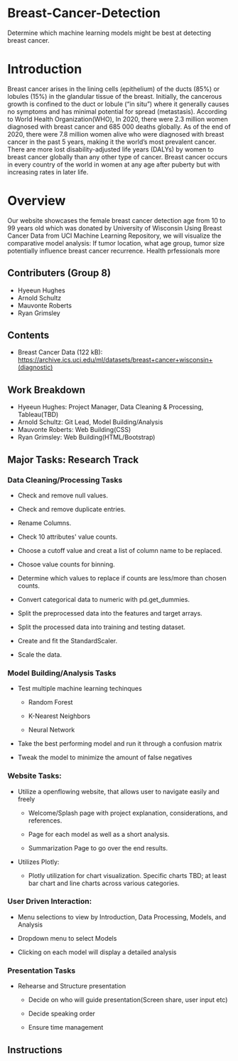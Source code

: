 # Breast-Cancer-Detection
Determine which machine learning models might be best at detecting breast cancer.

# Introduction 
Breast cancer arises in the lining cells (epithelium) of the ducts (85%) or lobules (15%) in the glandular tissue of the breast. Initially, the cancerous growth is confined to the duct or lobule (“in situ”) where it generally causes no symptoms and has minimal potential for spread (metastasis).
According to World Health Organization(WHO), In 2020, there were 2.3 million women diagnosed with breast cancer and 685 000 deaths globally. As of the end of 2020, there were 7.8 million women alive who were diagnosed with breast cancer in the past 5 years, making it the world’s most prevalent cancer. There are more lost disability-adjusted life years (DALYs) by women to breast cancer globally than any other type of cancer.  Breast cancer occurs in every country of the world in women at any age after puberty but with increasing rates in later life. 

# Overview
Our website showcases the female breast cancer detection age from 10 to 99 years old which was donated by University of Wisconsin
 Using Breast Cancer Data from UCI Machine Learning Repository, we will visualize the comparative model analysis:  If tumor location, what age group, tumor size potentially influence breast cancer recurrence.  Health prfessionals more 

## Contributers (Group 8)
* Hyeeun Hughes
* Arnold Schultz
* Mauvonte Roberts
* Ryan Grimsley

## Contents
* Breast Cancer Data (122 kB): https://archive.ics.uci.edu/ml/datasets/breast+cancer+wisconsin+(diagnostic)

## Work Breakdown
* Hyeeun Hughes: Project Manager, Data Cleaning & Processing, Tableau(TBD)
* Arnold Schultz: Git Lead, Model Building/Analysis
* Mauvonte Roberts: Web Building(CSS)
* Ryan Grimsley: Web Building(HTML/Bootstrap)

## Major Tasks: Research Track

### Data Cleaning/Processing Tasks

* Check and remove null values.

* Check and remove duplicate entries.

* Rename Columns.

* Check 10 attributes' value counts.

* Choose a cutoff value and creat a list of column name to be replaced.

* Chosoe value counts for binning.

* Determine which values to replace if counts are less/more than chosen counts.

* Convert categorical data to numeric with pd.get_dummies.

* Split the preprocessed data into the features and target arrays.

* Split the processed data into training and testing dataset.

* Create and fit the StandardScaler.

* Scale the data.

### Model Building/Analysis Tasks

* Test multiple machine learning techinques
    
    * Random Forest

    * K-Nearest Neighbors

    * Neural Network


* Take the best performing model and run it through a confusion matrix

* Tweak the model to minimize the amount of false negatives

### Website Tasks:

 * Utilize a openflowing website, that allows user to navigate easily and freely

    * Welcome/Splash page with project explanation, considerations,  and references.

    * Page for each model as well as a short analysis.

    * Summarization Page to go over the end results.

* Utilizes Plotly:

   * Plotly utilization for chart visualization. Specific charts TBD; at least bar chart and line charts across various categories.   

### User Driven Interaction:

* Menu selections to view by Introduction, Data Processing, Models, and Analysis 

* Dropdown menu to select Models

* Clicking on each model will display a detailed analysis

### Presentation Tasks

* Rehearse and Structure presentation

    * Decide on who will guide presentation(Screen share, user input etc)

    * Decide speaking order

    * Ensure time management



## Instructions
